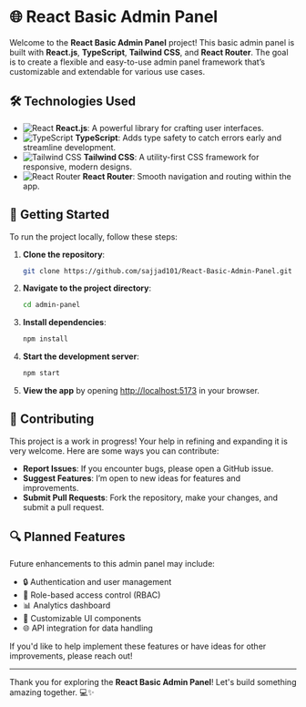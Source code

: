 # 🌐 React Basic Admin Panel

Welcome to the **React Basic Admin Panel** project! This basic admin panel is built with **React.js**, **TypeScript**, **Tailwind CSS**, and **React Router**. The goal is to create a flexible and easy-to-use admin panel framework that’s customizable and extendable for various use cases.

## 🛠️ Technologies Used

- ![React](https://img.shields.io/badge/React-20232A?style=for-the-badge&logo=react&logoColor=61DAFB) **React.js**: A powerful library for crafting user interfaces.
- ![TypeScript](https://img.shields.io/badge/TypeScript-007ACC?style=for-the-badge&logo=typescript&logoColor=white) **TypeScript**: Adds type safety to catch errors early and streamline development.
- ![Tailwind CSS](https://img.shields.io/badge/Tailwind_CSS-38B2AC?style=for-the-badge&logo=tailwind-css&logoColor=white) **Tailwind CSS**: A utility-first CSS framework for responsive, modern designs.
- ![React Router](https://img.shields.io/badge/React_Router-CA4245?style=for-the-badge&logo=react-router&logoColor=white) **React Router**: Smooth navigation and routing within the app.

## 🚀 Getting Started

To run the project locally, follow these steps:

1. **Clone the repository**:

   ```bash
   git clone https://github.com/sajjad101/React-Basic-Admin-Panel.git
   ```

2. **Navigate to the project directory**:

   ```bash
   cd admin-panel
   ```

3. **Install dependencies**:

   ```bash
   npm install
   ```

4. **Start the development server**:

   ```bash
   npm start
   ```

5. **View the app** by opening [http://localhost:5173](http://localhost:5173) in your browser.

## 🤝 Contributing

This project is a work in progress! Your help in refining and expanding it is very welcome. Here are some ways you can contribute:

- **Report Issues**: If you encounter bugs, please open a GitHub issue.
- **Suggest Features**: I’m open to new ideas for features and improvements.
- **Submit Pull Requests**: Fork the repository, make your changes, and submit a pull request.

## 🔍 Planned Features

Future enhancements to this admin panel may include:

- 🔒 Authentication and user management
- 🔑 Role-based access control (RBAC)
- 📊 Analytics dashboard
- 🧩 Customizable UI components
- 🌐 API integration for data handling

If you'd like to help implement these features or have ideas for other improvements, please reach out!

---

Thank you for exploring the **React Basic Admin Panel**! Let's build something amazing together. 💻✨
